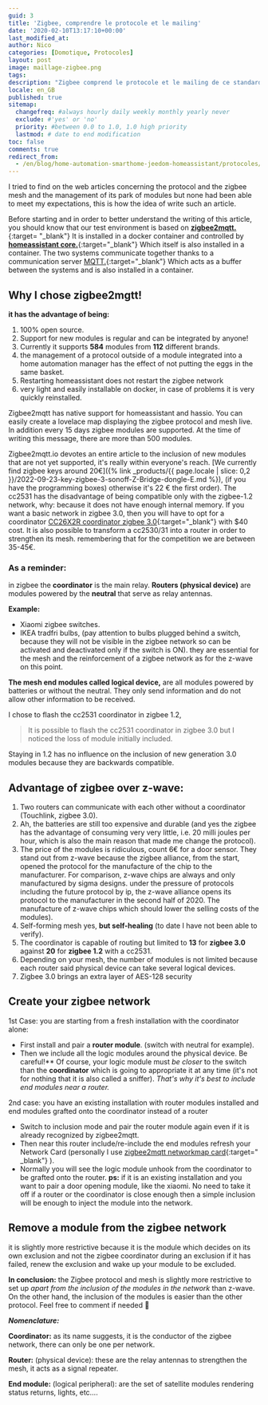 ```yaml
---
guid: 3
title: 'Zigbee, comprendre le protocole et le mailing'
date: '2020-02-10T13:17:10+00:00'
last_modified_at:
author: Nico
categories: [Domotique, Protocoles]
layout: post
image: maillage-zigbee.png
tags:
description: "Zigbee comprend le protocole et le mailing de ce standard"
locale: en_GB
published: true
sitemap:
  changefreq: #always hourly daily weekly monthly yearly never
  exclude: #'yes' or 'no'
  priority: #between 0.0 to 1.0, 1.0 high priority
  lastmod: # date to end modification
toc: false
comments: true
redirect_from:
  - /en/blog/home-automation-smarthome-jeedom-homeassistant/protocoles/zigbee-comprendre-le-protocole-et-le-maillage
---
```


I tried to find on the web articles concerning the protocol and the zigbee mesh and the management of its park of modules but none had been able to meet my expectations, this is how the idea of write such an article.

Before starting and in order to better understand the writing of this article, you should know that our test environment is based on [**zigbee2mqtt.**](https://www.zigbee2mqtt.io/){:target= "_blank"} It is installed in a docker container and controlled by [**homeassistant core.**](https://www.home-assistant.io/){:target="_blank"} Which itself is also installed in a container. The two systems communicate together thanks to a communication server [MQTT.](http://mqtt.org/){:target="_blank"} Which acts as a buffer between the systems and is also installed in a container.

## Why I chose zigbee2mgtt!

**it has the advantage of being:**

1. 100% open source.
2. Support for new modules is regular and can be integrated by anyone!
3. Currently it supports **584** modules from **112** different brands.
4. the management of a protocol outside of a module integrated into a home automation manager has the effect of not putting the eggs in the same basket.
5. Restarting homeassistant does not restart the zigbee network
6. very light and easily installable on docker, in case of problems it is very quickly reinstalled.

Zigbee2mqtt has native support for homeassistant and hassio. You can easily create a lovelace map displaying the zigbee protocol and mesh live. In addition every 15 days zigbee modules are supported. At the time of writing this message, there are more than 500 modules.

Zigbee2mqtt.io devotes an entire article to the inclusion of new modules that are not yet supported, it's really within everyone's reach. [We currently find zigbee keys around 20€]({% link _products/{{ page.locale | slice: 0,2 }}/2022-09-23-key-zigbee-3-sonoff-Z-Bridge-dongle-E.md %}), (if you have the programming boxes) otherwise it's 22 € the first order). The cc2531 has the disadvantage of being compatible only with the zigbee-1.2 network, why: because it does not have enough internal memory. If you want a basic network in zigbee 3.0, then you will have to opt for a coordinator [CC26X2R coordinator zigbee 3.0](https://www.ti.com/tool/LAUNCHXL-CC26X2R1){:target="_blank"} with $40 cost. It is also possible to transform a cc2530/31 into a router in order to strengthen its mesh. remembering that for the competition we are between 35-45€.

### As a reminder:

in zigbee the **coordinator** is the main relay. **Routers (physical device)** are modules powered by the **neutral** that serve as relay antennas.

**Example:**

- Xiaomi zigbee switches.
- IKEA tradfri bulbs, (pay attention to bulbs plugged behind a switch, because they will not be visible in the zigbee network so can be activated and deactivated only if the switch is ON). they are essential for the mesh and the reinforcement of a zigbee network as for the z-wave on this point.

**The mesh end modules called logical device,** are all modules powered by batteries or without the neutral. They only send information and do not allow other information to be received.

I chose to flash the cc2531 coordinator in zigbee 1.2,

> It is possible to flash the cc2531 coordinator in zigbee 3.0 but I noticed the loss of module initially included.

Staying in 1.2 has no influence on the inclusion of new generation 3.0 modules because they are backwards compatible.

## **Advantage of zigbee over z-wave:**

1. Two routers can communicate with each other without a coordinator (Touchlink, zigbee 3.0).
2. Ah, the batteries are still too expensive and durable (and yes the zigbee has the advantage of consuming very very little, i.e. 20 milli joules per hour, which is also the main reason that made me change the protocol).
3. The price of the modules is ridiculous, count 6€ for a door sensor. They stand out from z-wave because the zigbee alliance, from the start, opened the protocol for the manufacture of the chip to the manufacturer. For comparison, z-wave chips are always and only manufactured by sigma designs. under the pressure of protocols including the future protocol by ip, the z-wave alliance opens its protocol to the manufacturer in the second half of 2020. The manufacture of z-wave chips which should lower the selling costs of the modules).
4. Self-forming mesh yes, **but self-healing** (to date I have not been able to verify).
5. The coordinator is capable of routing but limited to **13** for **zigbee 3.0** against **20** for **zigbee 1.2** with a cc2531.
6. Depending on your mesh, the number of modules is not limited because each router said physical device can take several logical devices.
7. Zigbee 3.0 brings an extra layer of AES-128 security

## Create your zigbee network

1st Case: you are starting from a fresh installation with the coordinator alone:

- First install and pair a **router module**. (switch with neutral for example).
- Then we include all the logic modules around the physical device. Be careful!** Of course, your logic module must *be closer* to the switch than the **coordinator** which is going to appropriate it at any time (it's not for nothing that it is also called a sniffer). *That's why it's best to include end modules near a router.*

2nd case: you have an existing installation with router modules installed and end modules grafted onto the coordinator instead of a router

- Switch to inclusion mode and pair the router module again even if it is already recognized by zigbee2mqtt.
- Then near this router include/re-include the end modules refresh your Network Card (personally I use [zigbee2mqtt networkmap card](https://github.com/azuwis/zigbee2mqtt-networkmap){:target=" _blank"} ).
- Normally you will see the logic module unhook from the coordinator to be grafted onto the router. **ps:** if it is an existing installation and you want to pair a door opening module, like the xiaomi. No need to take it off if a router or the coordinator is close enough then a simple inclusion will be enough to inject the module into the network.

## Remove a module from the zigbee network

it is slightly more restrictive because it is the module which decides on its own exclusion and not the zigbee coordinator during an exclusion if it has failed, renew the exclusion and wake up your module to be excluded.

**In conclusion:** the Zigbee protocol and mesh is slightly more restrictive to set up *apart from the inclusion of the modules in the network* than z-wave. On the other hand, the inclusion of the modules is easier than the other protocol. Feel free to comment if needed 🙂

***Nomenclature:***

**Coordinator:** as its name suggests, it is the conductor of the zigbee network, there can only be one per network.

**Router:** (physical device): these are the relay antennas to strengthen the mesh, it acts as a signal repeater.

**End module:** (logical peripheral): are the set of satellite modules rendering status returns, lights, etc….
